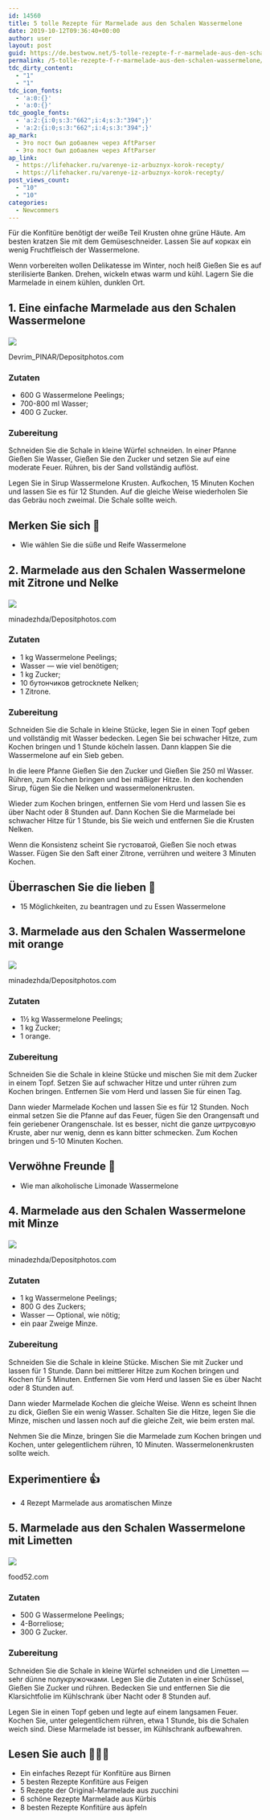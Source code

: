 ```yaml
---
id: 14560
title: 5 tolle Rezepte für Marmelade aus den Schalen Wassermelone
date: 2019-10-12T09:36:40+00:00
author: user
layout: post
guid: https://de.bestwow.net/5-tolle-rezepte-f-r-marmelade-aus-den-schalen-wassermelone/
permalink: /5-tolle-rezepte-f-r-marmelade-aus-den-schalen-wassermelone/
tdc_dirty_content:
  - "1"
  - "1"
tdc_icon_fonts:
  - 'a:0:{}'
  - 'a:0:{}'
tdc_google_fonts:
  - 'a:2:{i:0;s:3:"662";i:4;s:3:"394";}'
  - 'a:2:{i:0;s:3:"662";i:4;s:3:"394";}'
ap_mark:
  - Это пост был добавлен через AftParser
  - Это пост был добавлен через AftParser
ap_link:
  - https://lifehacker.ru/varenye-iz-arbuznyx-korok-recepty/
  - https://lifehacker.ru/varenye-iz-arbuznyx-korok-recepty/
post_views_count:
  - "10"
  - "10"
categories:
  - Newcommers
---
```

Für die Konfitüre benötigt der weiße Teil Krusten ohne grüne Häute. Am besten kratzen Sie mit dem Gemüseschneider. Lassen Sie auf корках ein wenig Fruchtfleisch der Wassermelone.

Wenn vorbereiten wollen Delikatesse im Winter, noch heiß Gießen Sie es auf sterilisierte Banken. Drehen, wickeln etwas warm und kühl. Lagern Sie die Marmelade in einem kühlen, dunklen Ort.

## 1. Eine einfache Marmelade aus den Schalen Wassermelone<figure>

![](https://de.bestwow.net/wp-content/uploads/2019/10/5-otlichnyh-receptov-varen-ya-iz-arbuznyh-korok-1.jpg) <figcaption> Devrim_PINAR/Depositphotos.com</figcaption></figure> 

### Zutaten

  * 600 G Wassermelone Peelings;
  * 700-800 ml Wasser;
  * 400 G Zucker.

### Zubereitung

Schneiden Sie die Schale in kleine Würfel schneiden. In einer Pfanne Gießen Sie Wasser, Gießen Sie den Zucker und setzen Sie auf eine moderate Feuer. Rühren, bis der Sand vollständig auflöst.

Legen Sie in Sirup Wassermelone Krusten. Aufkochen, 15 Minuten Kochen und lassen Sie es für 12 Stunden. Auf die gleiche Weise wiederholen Sie das Gebräu noch zweimal. Die Schale sollte weich.

<div>
  <h2 class="read-also__title">
    <span>Merken Sie sich</span> <span>🍉 </span>
  </h2>
  
  <ul class="read-also__list">
    <li>
      Wie wählen Sie die süße und Reife Wassermelone
    </li>
  </ul>
</div>

## 2. Marmelade aus den Schalen Wassermelone mit Zitrone und Nelke<figure>

![](https://de.bestwow.net/wp-content/uploads/2019/10/5-otlichnyh-receptov-varen-ya-iz-arbuznyh-korok-2.jpg) <figcaption> minadezhda/Depositphotos.com</figcaption></figure> 

### Zutaten

  * 1 kg Wassermelone Peelings;
  * Wasser — wie viel benötigen;
  * 1 kg Zucker;
  * 10 бутончиков getrocknete Nelken;
  * 1 Zitrone.

### Zubereitung

Schneiden Sie die Schale in kleine Stücke, legen Sie in einen Topf geben und vollständig mit Wasser bedecken. Legen Sie bei schwacher Hitze, zum Kochen bringen und 1 Stunde köcheln lassen. Dann klappen Sie die Wassermelone auf ein Sieb geben.

In die leere Pfanne Gießen Sie den Zucker und Gießen Sie 250 ml Wasser. Rühren, zum Kochen bringen und bei mäßiger Hitze. In den kochenden Sirup, fügen Sie die Nelken und wassermelonenkrusten.

Wieder zum Kochen bringen, entfernen Sie vom Herd und lassen Sie es über Nacht oder 8 Stunden auf. Dann Kochen Sie die Marmelade bei schwacher Hitze für 1 Stunde, bis Sie weich und entfernen Sie die Krusten Nelken.

Wenn die Konsistenz scheint Sie густоватой, Gießen Sie noch etwas Wasser. Fügen Sie den Saft einer Zitrone, verrühren und weitere 3 Minuten Kochen.

<div>
  <h2 class="read-also__title">
    <span>Überraschen Sie die lieben</span> <span>🍧 </span>
  </h2>
  
  <ul class="read-also__list">
    <li>
      15 Möglichkeiten, zu beantragen und zu Essen Wassermelone
    </li>
  </ul>
</div>

## 3. Marmelade aus den Schalen Wassermelone mit orange<figure>

![](https://de.bestwow.net/wp-content/uploads/2019/10/5-otlichnyh-receptov-varen-ya-iz-arbuznyh-korok-3.jpg) <figcaption> minadezhda/Depositphotos.com</figcaption></figure> 

### Zutaten

  * 1½ kg Wassermelone Peelings;
  * 1 kg Zucker;
  * 1 orange.

### Zubereitung

Schneiden Sie die Schale in kleine Stücke und mischen Sie mit dem Zucker in einem Topf. Setzen Sie auf schwacher Hitze und unter rühren zum Kochen bringen. Entfernen Sie vom Herd und lassen Sie für einen Tag.

Dann wieder Marmelade Kochen und lassen Sie es für 12 Stunden. Noch einmal setzen Sie die Pfanne auf das Feuer, fügen Sie den Orangensaft und fein geriebener Orangenschale. Ist es besser, nicht die ganze цитрусовую Kruste, aber nur wenig, denn es kann bitter schmecken. Zum Kochen bringen und 5-10 Minuten Kochen.

<div>
  <h2 class="read-also__title">
    <span>Verwöhne Freunde</span> <span>🍹 </span>
  </h2>
  
  <ul class="read-also__list">
    <li>
      Wie man alkoholische Limonade Wassermelone
    </li>
  </ul>
</div>

## 4. Marmelade aus den Schalen Wassermelone mit Minze<figure>

![](https://de.bestwow.net/wp-content/uploads/2019/10/5-otlichnyh-receptov-varen-ya-iz-arbuznyh-korok-4.jpg) <figcaption>minadezhda/Depositphotos.com</figcaption></figure> 

### Zutaten

  * 1 kg Wassermelone Peelings;
  * 800 G des Zuckers;
  * Wasser — Optional, wie nötig;
  * ein paar Zweige Minze.

### Zubereitung

Schneiden Sie die Schale in kleine Stücke. Mischen Sie mit Zucker und lassen für 1 Stunde. Dann bei mittlerer Hitze zum Kochen bringen und Kochen für 5 Minuten. Entfernen Sie vom Herd und lassen Sie es über Nacht oder 8 Stunden auf.

Dann wieder Marmelade Kochen die gleiche Weise. Wenn es scheint Ihnen zu dick, Gießen Sie ein wenig Wasser. Schalten Sie die Hitze, legen Sie die Minze, mischen und lassen noch auf die gleiche Zeit, wie beim ersten mal.

Nehmen Sie die Minze, bringen Sie die Marmelade zum Kochen bringen und Kochen, unter gelegentlichem rühren, 10 Minuten. Wassermelonenkrusten sollte weich.

<div>
  <h2 class="read-also__title">
    <span>Experimentiere</span> <span>👍 </span>
  </h2>
  
  <ul class="read-also__list">
    <li>
      4 Rezept Marmelade aus aromatischen Minze
    </li>
  </ul>
</div>

## 5. Marmelade aus den Schalen Wassermelone mit Limetten<figure>

![](https://de.bestwow.net/wp-content/uploads/2019/10/5-otlichnyh-receptov-varen-ya-iz-arbuznyh-korok-5.jpg) <figcaption>food52.com</figcaption></figure> 

### Zutaten

  * 500 G Wassermelone Peelings;
  * 4-Borreliose;
  * 300 G Zucker.

### Zubereitung

Schneiden Sie die Schale in kleine Würfel schneiden und die Limetten — sehr dünne полукружочками. Legen Sie die Zutaten in einer Schüssel, Gießen Sie Zucker und rühren. Bedecken Sie und entfernen Sie die Klarsichtfolie im Kühlschrank über Nacht oder 8 Stunden auf.

Legen Sie in einen Topf geben und legte auf einem langsamen Feuer. Kochen Sie, unter gelegentlichem rühren, etwa 1 Stunde, bis die Schalen weich sind. Diese Marmelade ist besser, im Kühlschrank aufbewahren.

<div>
  <h2 class="read-also__title">
    <span>Lesen Sie auch</span> <span>🍎😋🍐 </span>
  </h2>
  
  <ul class="read-also__list">
    <li>
      Ein einfaches Rezept für Konfitüre aus Birnen
    </li>
    <li>
      5 besten Rezepte Konfitüre aus Feigen
    </li>
    <li>
      5 Rezepte der Original-Marmelade aus zucchini
    </li>
    <li>
      6 schöne Rezepte Marmelade aus Kürbis
    </li>
    <li>
      8 besten Rezepte Konfitüre aus äpfeln
    </li>
  </ul>
</div>